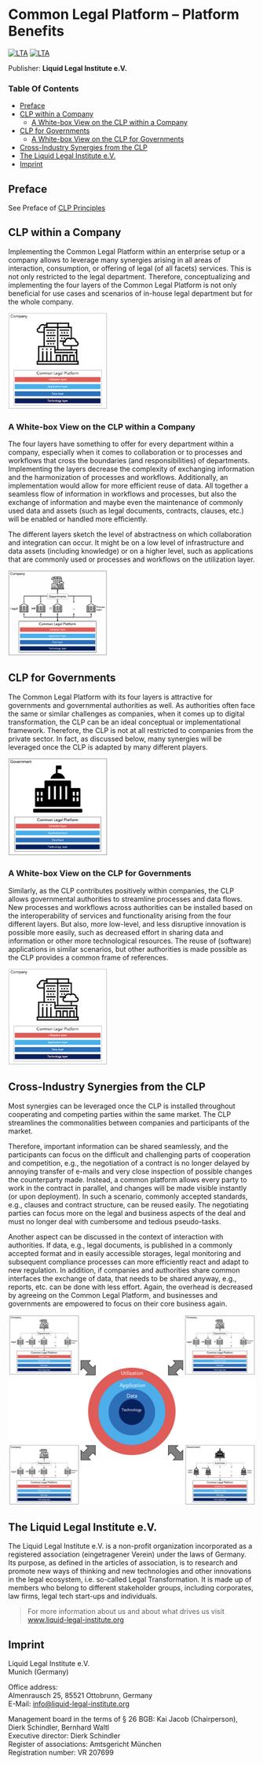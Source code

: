 # Common Legal Platform – Platform Benefits
[![LTA](https://img.shields.io/badge/CLP-Ecosystem-blue)](https://github.com/Liquid-Legal-Institute/Common-Legal-Platform)
[![LTA](https://img.shields.io/badge/CLP-Framework-green)](https://github.com/Liquid-Legal-Institute/Common-Legal-Platform)

Publisher: **Liquid Legal Institute e.V.**  

### Table Of Contents
- [Preface](#preface)
- [CLP within a Company](#clp-within-a-company)
  - [A White-box View on the CLP within a Company](#a-white-box-view-on-the-clp-within-a-company)
- [CLP for Governments](#clp-for-governments)
  - [A White-box View on the CLP for Governments](#a-white-box-view-on-the-clp-for-governments)
- [Cross-Industry Synergies from the CLP](#cross-industry-synergies-from-the-clp)
- [The Liquid Legal Institute e.V.](#the-liquid-legal-institute-ev)
- [Imprint](#imprint)

## Preface

See Preface of [CLP Principles](https://github.com/Liquid-Legal-Institute/Common-Legal-Platform/blob/main/Principles.md#preface)

## CLP within a Company
Implementing the Common Legal Platform within an enterprise setup or a company allows to leverage many synergies arising in all areas of interaction, consumption, or offering of legal (of all facets) services. This is not only restricted to the legal department. Therefore, conceptualizing and implementing the four layers of the Common Legal Platform is not only beneficial for use cases and scenarios of in-house legal department but for the whole company. 

<img src="images/CLP_comp.png" width="40%">

### A White-box View on the CLP within a Company

The four layers have something to offer for every department within a company, especially when it comes to collaboration or to processes and workflows that cross the boundaries (and responsibilities) of departments. Implementing the layers decrease the complexity of exchanging information and the harmonization of processes and workflows. Additionally, an implementation would allow for more efficient reuse of data. All together a seamless flow of information in workflows and processes, but also the exchange of information and maybe even the maintenance of commonly used data and assets (such as legal documents, contracts, clauses, etc.) will be enabled or handled more efficiently.  

The different layers sketch the level of abstractness on which collaboration and integration can occur. It might be on a low level of infrastructure and data assets (including knowledge) or on a higher level, such as applications that are commonly used or processes and workflows on the utilization layer.

<img src="images/CLP_comp_whitebox.png" width="40%">

## CLP for Governments
The Common Legal Platform with its four layers is attractive for governments and governmental authorities as well. As authorities often face the same or similar challenges as companies, when it comes up to digital transformation, the CLP can be an ideal conceptual or implementational framework. Therefore, the CLP is not at all restricted to companies from the private sector. In fact, as discussed below, many synergies will be leveraged once the CLP is adapted by many different players. 

<img src="images/CLP_gov.png" width="40%">

### A White-box View on the CLP for Governments
Similarly, as the CLP contributes positively within companies, the CLP allows governmental authorities to streamline processes and data flows. New processes and workflows across authorities can be installed based on the interoperability of services and functionality arising from the four different layers. But also, more low-level, and less disruptive innovation is possible more easily, such as decreased effort in sharing data and information or other more technological resources. The reuse of (software) applications in similar scenarios, but other authorities is made possible as the CLP provides a common frame of references.  

<img src="images/CLP_comp.png" width="40%">

## Cross-Industry Synergies from the CLP
Most synergies can be leveraged once the CLP is installed throughout cooperating and competing parties within the same market. The CLP streamlines the commonalities between companies and participants of the market.  

Therefore, important information can be shared seamlessly, and the participants can focus on the difficult and challenging parts of cooperation and competition, e.g., the negotiation of a contract is no longer delayed by annoying transfer of e-mails and very close inspection of possible changes the counterparty made. Instead, a common platform allows every party to work in the contract in parallel, and changes will be made visible instantly (or upon deployment). In such a scenario, commonly accepted standards, e.g., clauses and contract structure, can be reused easily. The negotiating parties can focus more on the legal and business aspects of the deal and must no longer deal with cumbersome and tedious pseudo-tasks.  

Another aspect can be discussed in the context of interaction with authorities. If data, e.g., legal documents, is published in a commonly accepted format and in easily accessible storages, legal monitoring and subsequent compliance processes can more efficiently react and adapt to new regulation. In addition, if companies and authorities share common interfaces the exchange of data, that needs to be shared anyway, e.g., reports, etc. can be done with less effort. Again, the overhead is decreased by agreeing on the Common Legal Platform, and businesses and governments are empowered to focus on their core business again. 

![alt text](images/CLP_Common_Circle.png "Cross-Industry Synergies from the CLP")

## The Liquid Legal Institute e.V.
The Liquid Legal Institute e.V. is a non-profit organization incorporated as a registered association (eingetragener Verein) under the laws of Germany. Its purpose, as defined in the articles of association, is to research and promote new ways of thinking and new technologies and other innovations in the legal ecosystem, i.e. so-called Legal Transformation. It is made up of members who belong to different stakeholder groups, including corporates, law firms, legal tech start-ups and individuals. 

> For more information about us and about what drives us visit www.liquid-legal-institute.org

## Imprint
Liquid Legal Institute e.V.  
Munich (Germany)

Office address:  
Almenrausch 25, 85521 Ottobrunn, Germany  
E-Mail: info@liquid-legal-institute.org

Management board in the terms of § 26 BGB: Kai Jacob (Chairperson), Dierk Schindler, Bernhard Waltl  
Executive director: Dierk Schindler  
Register of associations: Amtsgericht München  
Registration number: VR 207699  

